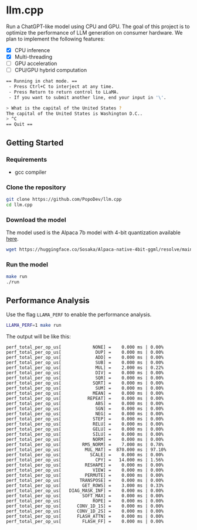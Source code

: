# llm.cpp

Run a ChatGPT-like model using CPU and GPU. The goal of this project is to optimize the performance of LLM generation on consumer hardware. We plan to implement the following features:
- [X] CPU inference
- [X] Multi-threading
- [ ] GPU acceleration
- [ ] CPU/GPU hybrid computation

```bash
== Running in chat mode. ==
 - Press Ctrl+C to interject at any time.
 - Press Return to return control to LLaMA.
 - If you want to submit another line, end your input in '\'.

> What is the capital of the United States ?
The capital of the United States is Washington D.C..
> ^C
== Quit ==
```

## Getting Started

### Requirements
- gcc compiler


### Clone the repository

```bash
git clone https://github.com/PopoDev/llm.cpp
cd llm.cpp
```

### Download the model

The model used is the Alpaca 7b model with 4-bit quantization available [here](https://huggingface.co/Sosaka/Alpaca-native-4bit-ggml/blob/main/ggml-alpaca-7b-q4.bin).

```bash
wget https://huggingface.co/Sosaka/Alpaca-native-4bit-ggml/resolve/main/ggml-alpaca-7b-q4.bin
```

### Run the model
```bash
make run
./run
```


## Performance Analysis

Use the flag `LLAMA_PERF` to enable the performance analysis.

```bash
LLAMA_PERF=1 make run
```

The output will be like this:

```
perf_total_per_op_us[            NONE] =    0.000 ms | 0.00% 
perf_total_per_op_us[             DUP] =    0.000 ms | 0.00% 
perf_total_per_op_us[             ADD] =    0.000 ms | 0.00% 
perf_total_per_op_us[             SUB] =    0.000 ms | 0.00% 
perf_total_per_op_us[             MUL] =    2.000 ms | 0.22% 
perf_total_per_op_us[             DIV] =    0.000 ms | 0.00% 
perf_total_per_op_us[             SQR] =    0.000 ms | 0.00% 
perf_total_per_op_us[            SQRT] =    0.000 ms | 0.00% 
perf_total_per_op_us[             SUM] =    0.000 ms | 0.00% 
perf_total_per_op_us[            MEAN] =    0.000 ms | 0.00% 
perf_total_per_op_us[          REPEAT] =    0.000 ms | 0.00% 
perf_total_per_op_us[             ABS] =    0.000 ms | 0.00% 
perf_total_per_op_us[             SGN] =    0.000 ms | 0.00% 
perf_total_per_op_us[             NEG] =    0.000 ms | 0.00% 
perf_total_per_op_us[            STEP] =    0.000 ms | 0.00% 
perf_total_per_op_us[            RELU] =    0.000 ms | 0.00% 
perf_total_per_op_us[            GELU] =    0.000 ms | 0.00% 
perf_total_per_op_us[            SILU] =    0.000 ms | 0.00% 
perf_total_per_op_us[            NORM] =    0.000 ms | 0.00% 
perf_total_per_op_us[        RMS_NORM] =    7.000 ms | 0.78% 
perf_total_per_op_us[         MUL_MAT] =  870.000 ms | 97.10% 
perf_total_per_op_us[           SCALE] =    0.000 ms | 0.00% 
perf_total_per_op_us[             CPY] =   14.000 ms | 1.56% 
perf_total_per_op_us[         RESHAPE] =    0.000 ms | 0.00% 
perf_total_per_op_us[            VIEW] =    0.000 ms | 0.00% 
perf_total_per_op_us[         PERMUTE] =    0.000 ms | 0.00% 
perf_total_per_op_us[       TRANSPOSE] =    0.000 ms | 0.00% 
perf_total_per_op_us[        GET_ROWS] =    3.000 ms | 0.33% 
perf_total_per_op_us[   DIAG_MASK_INF] =    0.000 ms | 0.00% 
perf_total_per_op_us[        SOFT_MAX] =    0.000 ms | 0.00% 
perf_total_per_op_us[            ROPE] =    0.000 ms | 0.00% 
perf_total_per_op_us[      CONV_1D_1S] =    0.000 ms | 0.00% 
perf_total_per_op_us[      CONV_1D_2S] =    0.000 ms | 0.00% 
perf_total_per_op_us[      FLASH_ATTN] =    0.000 ms | 0.00% 
perf_total_per_op_us[        FLASH_FF] =    0.000 ms | 0.00% 
```
